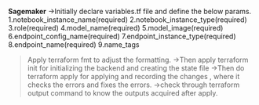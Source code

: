**Sagemaker**
->Initially declare variables.tf file and define the below params.
1.notebook_instance_name(required)
2.notebook_instance_type(required)
3.role(required)
4.model_name(required)
5.model_image(required)
6.endpoint_config_name(required)
7.endpoint_instance_type(required)
8.endpoint_name(required)
9.name_tags
>Apply terraform fmt to adjust the formatting.
->Then apply terraform init for initializing the backend and creating the state file
->Then do terraform apply for applying and recording the changes , where it checks the errors and fixes the errors.
->check through terraform output command to know the outputs acquired after apply.
